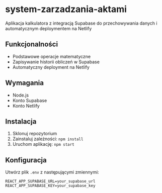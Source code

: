 # system-zarzadzania-aktami

Aplikacja kalkulatora z integracją Supabase do przechowywania danych i automatycznym deploymentem na Netlify

## Funkcjonalności
- Podstawowe operacje matematyczne
- Zapisywanie historii obliczeń w Supabase
- Automatyczny deployment na Netlify

## Wymagania
- Node.js
- Konto Supabase
- Konto Netlify

## Instalacja
1. Sklonuj repozytorium
2. Zainstaluj zależności: `npm install`
3. Uruchom aplikację: `npm start`

## Konfiguracja
Utwórz plik `.env` z następującymi zmiennymi:
```
REACT_APP_SUPABASE_URL=your_supabase_url
REACT_APP_SUPABASE_KEY=your_supabase_key
